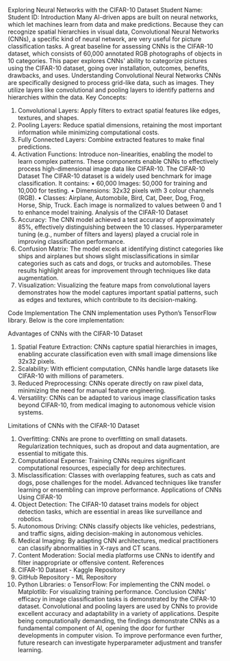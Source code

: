 Exploring Neural Networks with the CIFAR-10 Dataset
Student Name:
Student ID:
Introduction
Many AI-driven apps are built on neural networks, which let machines learn from data and make predictions. Because they can recognize spatial hierarchies in visual data, Convolutional Neural Networks (CNNs), a specific kind of neural network, are very useful for picture classification tasks. A great baseline for assessing CNNs is the CIFAR-10 dataset, which consists of 60,000 annotated RGB photographs of objects in 10 categories. This paper explores CNNs' ability to categorize pictures using the CIFAR-10 dataset, going over installation, outcomes, benefits, drawbacks, and uses.
Understanding Convolutional Neural Networks
CNNs are specifically designed to process grid-like data, such as images. They utilize layers like convolutional and pooling layers to identify patterns and hierarchies within the data.
Key Concepts:
1.	Convolutional Layers: Apply filters to extract spatial features like edges, textures, and shapes.
2.	Pooling Layers: Reduce spatial dimensions, retaining the most important information while minimizing computational costs.
3.	Fully Connected Layers: Combine extracted features to make final predictions.
4.	Activation Functions: Introduce non-linearities, enabling the model to learn complex patterns.
These components enable CNNs to effectively process high-dimensional image data like CIFAR-10.
The CIFAR-10 Dataset
The CIFAR-10 dataset is a widely used benchmark for image classification. It contains:
•	60,000 Images: 50,000 for training and 10,000 for testing.
•	Dimensions: 32x32 pixels with 3 colour channels (RGB).
•	Classes: Airplane, Automobile, Bird, Cat, Deer, Dog, Frog, Horse, Ship, Truck.
Each image is normalized to values between 0 and 1 to enhance model training.
Analysis of the CIFAR-10 Dataset
1.	Accuracy: The CNN model achieved a test accuracy of approximately 85%, effectively distinguishing between the 10 classes. Hyperparameter tuning (e.g., number of filters and layers) played a crucial role in improving classification performance.
2.	Confusion Matrix: The model excels at identifying distinct categories like ships and airplanes but shows slight misclassifications in similar categories such as cats and dogs, or trucks and automobiles. These results highlight areas for improvement through techniques like data augmentation.
3.	Visualization: Visualizing the feature maps from convolutional layers demonstrates how the model captures important spatial patterns, such as edges and textures, which contribute to its decision-making.

 
Code Implementation
The CNN implementation uses Python’s TensorFlow library. Below is the core implementation:
 
Advantages of CNNs with the CIFAR-10 Dataset
1.	Spatial Feature Extraction: CNNs capture spatial hierarchies in images, enabling accurate classification even with small image dimensions like 32x32 pixels.
2.	Scalability: With efficient computation, CNNs handle large datasets like CIFAR-10 with millions of parameters.
3.	Reduced Preprocessing: CNNs operate directly on raw pixel data, minimizing the need for manual feature engineering.
4.	Versatility: CNNs can be adapted to various image classification tasks beyond CIFAR-10, from medical imaging to autonomous vehicle vision systems.

Limitations of CNNs with the CIFAR-10 Dataset
1.	Overfitting: CNNs are prone to overfitting on small datasets. Regularization techniques, such as dropout and data augmentation, are essential to mitigate this.
2.	Computational Expense: Training CNNs requires significant computational resources, especially for deep architectures.
3.	Misclassification: Classes with overlapping features, such as cats and dogs, pose challenges for the model. Advanced techniques like transfer learning or ensembling can improve performance.
Applications of CNNs Using CIFAR-10
1.	Object Detection: The CIFAR-10 dataset trains models for object detection tasks, which are essential in areas like surveillance and robotics.
2.	Autonomous Driving: CNNs classify objects like vehicles, pedestrians, and traffic signs, aiding decision-making in autonomous vehicles.
3.	Medical Imaging: By adapting CNN architectures, medical practitioners can classify abnormalities in X-rays and CT scans.
4.	Content Moderation: Social media platforms use CNNs to identify and filter inappropriate or offensive content.
References
1.	CIFAR-10 Dataset - Kaggle Repository
2.	GitHub Repository - ML Repository
3.	Python Libraries:
o	TensorFlow: For implementing the CNN model.
o	Matplotlib: For visualizing training performance.
Conclusion
CNNs' efficacy in image classification tasks is demonstrated by the CIFAR-10 dataset. Convolutional and pooling layers are used by CNNs to provide excellent accuracy and adaptability in a variety of applications. Despite being computationally demanding, the findings demonstrate CNNs as a fundamental component of AI, opening the door for further developments in computer vision. To improve performance even further, future research can investigate hyperparameter adjustment and transfer learning.





